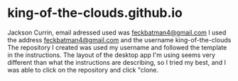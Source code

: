# king-of-the-clouds.github.io
Jackson Currin, email adressed used was feckbatman4@gmail.com
I used the address feckbatman4@gmail.com and the username king-of-the-clouds
The repository I created was used my username and followed the template in the instructions. 
The layout of the desktop app I'm using seems very different than what the instructions are describing, so I tried my best, and I was able to click on the repository and click "clone.